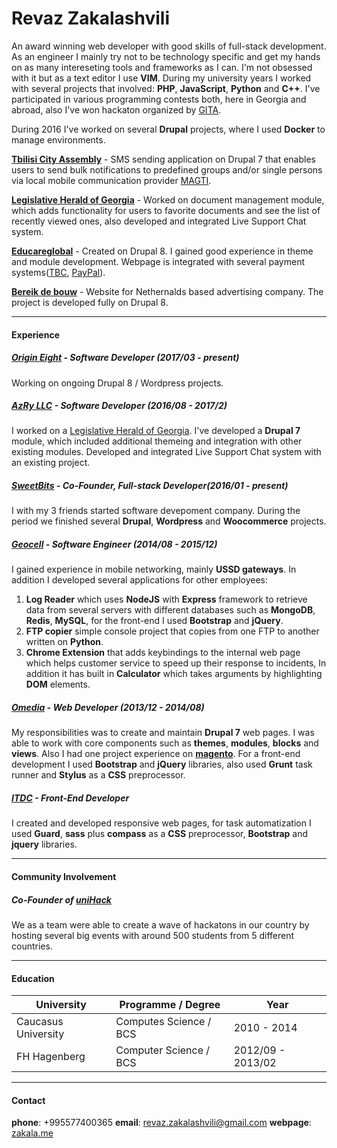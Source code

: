 # Revaz Zakalashvili

An award winning web developer with good skills of full-stack development. As an engineer I mainly try not to be technology specific and get my hands on as many intereseting tools and frameworks as I can. I'm not obsessed with it but as a text editor I use **VIM**. During my university years I worked with several projects that involved: **PHP**, **JavaScript**, **Python** and **C++**. I've participated in various programming contests both, here in Georgia and abroad, also I've won hackaton organized by [GITA](http://gita.gov.ge/en/).

During 2016 I've worked on several **Drupal** projects, where I used **Docker** to manage environments. 

**[Tbilisi City Assembly](http://tbsakrebulo.gov.ge/?lng=eng)** - SMS sending application on Drupal 7 that enables users to send bulk notifications to predefined groups and/or single persons via local mobile communication provider [MAGTI](http://www.magticom.ge/).

**[Legislative Herald of Georgia](https://matsne.gov.ge/)** - Worked on document management module, which adds functionality for users to favorite documents and see the list of recently viewed ones, also developed and integrated Live Support Chat system.

**[Educareglobal](http://educareglobal.org/)** - Created on Drupal 8. I gained good experience in theme and module development. Webpage is integrated with several payment systems([TBC](http://www.tbcbank.ge/), [PayPal](https://www.paypal.com/)).

**[Bereik de bouw](http://www.bereikdebouw.nl/)** -  Website for Nethernalds based advertising company. The project is developed fully on Drupal 8.

----
#### Experience

##### [Origin Eight](http://origineight.net/) - **Software Developer (2017/03 - present)**
Working on ongoing Drupal 8 / Wordpress projects.


##### [AzRy LLC](http://azry.com/) - **Software Developer (2016/08 - 2017/2)**

I worked on a [Legislative Herald of Georgia](https://matsne.gov.ge/). I've developed a **Drupal 7** module, which included additional themeing and integration with other existing modules. Developed and integrated Live Support Chat system with an existing project.

##### [SweetBits](http://sweetbits.co) - **Co-Founder, Full-stack Developer(2016/01 - present)**

I with my 3 friends started software devepoment company. During the period we finished several **Drupal**, **Wordpress** and **Woocommerce** projects.

##### [Geocell](http://geocell.ge) - **Software Engineer (2014/08 - 2015/12)**

I gained experience in mobile networking, mainly **USSD gateways**. In addition I developed several applications for other employees:

1.	**Log Reader** which uses **NodeJS** with **Express** framework to retrieve data from several servers with different databases such as **MongoDB**, **Redis**, **MySQL**, for the front-end I used **Bootstrap** and **jQuery**.
2.	**FTP copier** simple console project that copies from one FTP to another written on **Python**.
3.	**Chrome Extension** that adds keybindings to the internal web page which helps customer service to speed up their response to incidents, In addition it has built in **Calculator** which takes arguments by highlighting **DOM** elements.


##### [Omedia](http://omedia.ge) - **Web Developer (2013/12 - 2014/08)**

My responsibilities was to create and maintain **Drupal 7** web pages. I was able to work with core components such as **themes**, **modules**, **blocks** and **views**. Also I had one project experience on **[magento](https://magento.com)**.
For a front-end development I used **Bootstrap** and **jQuery** libraries, also used **Grunt** task runner and **Stylus** as a **CSS** preprocessor.


##### [ITDC](http://itdc.ge) - **Front-End Developer**

I created and developed responsive web pages, for task automatization I used **Guard**, **sass** plus  **compass** as a **CSS** preprocessor, **Bootstrap** and **jquery** libraries.

----

#### Community Involvement
##### Co-Founder of [uniHack](http://unihack.ge)

We as a team were able to create a wave of hackatons in our country by hosting several big events with around 500 students from 5 different countries.

----

#### Education
University | Programme / Degree| Year
------------ | ------------- | ------------
Caucasus University | Computes Science / BCS | 2010 - 2014
FH Hagenberg | Computer Science / BCS  | 2012/09 - 2013/02

----
#### Contact
**phone**: +995577400365    **email**: <revaz.zakalashvili@gmail.com>    **webpage**: [zakala.me](http://zakala.me/)
